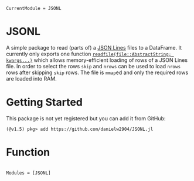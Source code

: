 ```@meta
CurrentModule = JSONL
```

# JSONL

A simple package to read (parts of) a [JSON Lines](http://jsonlines.org/) files to a DataFrame. It currently only exports one function [`readfile(file::AbstractString; kwargs...)`](@ref) which allows memory-efficient loading of rows of a JSON Lines file. In order to select the rows `skip` and `nrows` can be used to load `nrows` rows after skipping `skip` rows. The file is `mmap`ed and only the required rows are loaded into RAM. 

# Getting Started

This package is not yet registered but you can add it from GitHub:

```julia-repl
(@v1.5) pkg> add https://github.com/danielw2904/JSONL.jl
```
# Function

```@index
```

```@autodocs
Modules = [JSONL]
```
